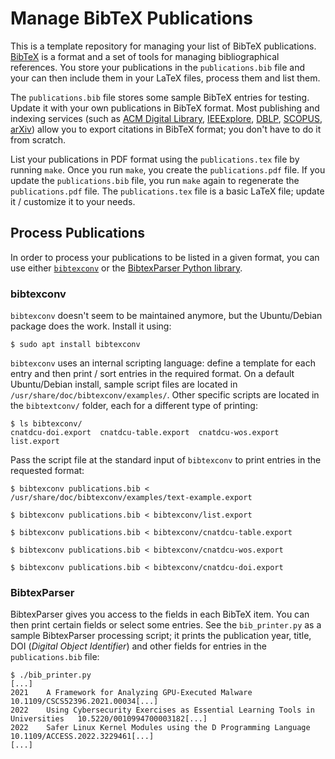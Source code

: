 # Manage BibTeX Publications

This is a template repository for managing your list of BibTeX publications.
[BibTeX](http://www.bibtex.org/) is a format and a set of tools for managing bibliographical references.
You store your publications in the `publications.bib` file and your can then include them in your LaTeX files, process them and list them.

The `publications.bib` file stores some sample BibTeX entries for testing.
Update it with your own publications in BibTeX format.
Most publishing and indexing services (such as [ACM Digital Library](https://dl.acm.org/), [IEEExplore](https://ieeexplore.ieee.org/Xplore/home.jsp), [DBLP](https://dblp.org/), [SCOPUS](https://www.scopus.com/home.uri), [arXiv](https://arxiv.org/)) allow you to export citations in BibTeX format; you don't have to do it from scratch.

List your publications in PDF format using the `publications.tex` file by running `make`.
Once you run `make`, you create the `publications.pdf` file.
If you update the `publications.bib` file, you run `make` again to regenerate the `publications.pdf` file.
The `publications.tex` file is a basic LaTeX file; update it / customize it to your needs.

## Process Publications

In order to process your publications to be listed in a given format, you can use either [`bibtexconv`](https://manpages.ubuntu.com/manpages/bionic/man1/bibtexconv.1.html) or the [BibtexParser Python library](https://bibtexparser.readthedocs.io/en/master/).

### bibtexconv

`bibtexconv` doesn't seem to be maintained anymore, but the Ubuntu/Debian package does the work.
Install it using:

```console
$ sudo apt install bibtexconv
```

`bibtexconv` uses an internal scripting language: define a template for each entry and then print / sort entries in the required format.
On a default Ubuntu/Debian install, sample script files are located in `/usr/share/doc/bibtexconv/examples/`.
Other specific scripts are located in the `bibtextconv/` folder, each for a different type of printing:

```console
$ ls bibtexconv/
cnatdcu-doi.export  cnatdcu-table.export  cnatdcu-wos.export  list.export
```

Pass the script file at the standard input of `bibtexconv` to print entries in the requested format:

```console
$ bibtexconv publications.bib < /usr/share/doc/bibtexconv/examples/text-example.export

$ bibtexconv publications.bib < bibtexconv/list.export

$ bibtexconv publications.bib < bibtexconv/cnatdcu-table.export

$ bibtexconv publications.bib < bibtexconv/cnatdcu-wos.export

$ bibtexconv publications.bib < bibtexconv/cnatdcu-doi.export
```

### BibtexParser

BibtexParser gives you access to the fields in each BibTeX item.
You can then print certain fields or select some entries.
See the `bib_printer.py` as a sample BibtexParser processing script;
it prints the publication year, title, DOI (_Digital Object Identifier_) and other fields for entries in the `publications.bib` file:

```console
$ ./bib_printer.py
[...]
2021	A Framework for Analyzing GPU-Executed Malware	10.1109/CSCS52396.2021.00034[...]
2022	Using Cybersecurity Exercises as Essential Learning Tools in Universities	10.5220/0010994700003182[...]
2022	Safer Linux Kernel Modules using the D Programming Language	10.1109/ACCESS.2022.3229461[...]
[...]
```
